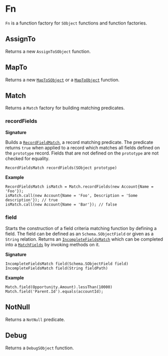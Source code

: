 # Fn

`Fn` is a function factory for `SObject` functions and function factories.

## AssignTo

Returns a new `AssignToSObject` function.

## MapTo

Returns a new [`MapToSObject`](MapToSObject) or a [`MapToObject`](MapToObject) function. 

## Match

Returns a `Match` factory for building matching predicates.

### recordFields

**Signature**

Builds a [`RecordFieldMatch`](MatchRecordFields), a record matching predicate. The predicate returns `true` when applied to a record which matches all fields defined on the `prototype` record. Fields that are not defined on the `prototype` are not checked for equality.

```
RecordFieldsMatch recordFields(SObject prototype)
```

**Example**
```
RecordFieldsMatch isMatch = Match.recordFields(new Account{Name = 'Foo'});
isMatch.call(new Account{Name = 'Foo', Description = 'Some description'}); // true
isMatch.call(new Account{Name = 'Bar'}); // false
```

### field

Starts the construction of a field criteria matching function by defining a field. The field can be defined as an `Schema.SObjectField` or given as a `String` relation. Returns an [`IncompleteFieldsMatch`](IncompleteFieldsMatch) which can be completed into a [`MatchFields`](MatchFields) by invoking methods on it.

**Signature**

```
IncompleteFieldsMatch field(Schema.SObjectField field)
IncompleteFieldsMatch field(String fieldPath)
```
**Example**
```
Match.field(Opportunity.Amount).lessThan(10000)
Match.field('Parent.Id').equals(accountId);
```

## NotNull

Returns a `NotNull` predicate.

## Debug

Returns a `DebugSObject` function.